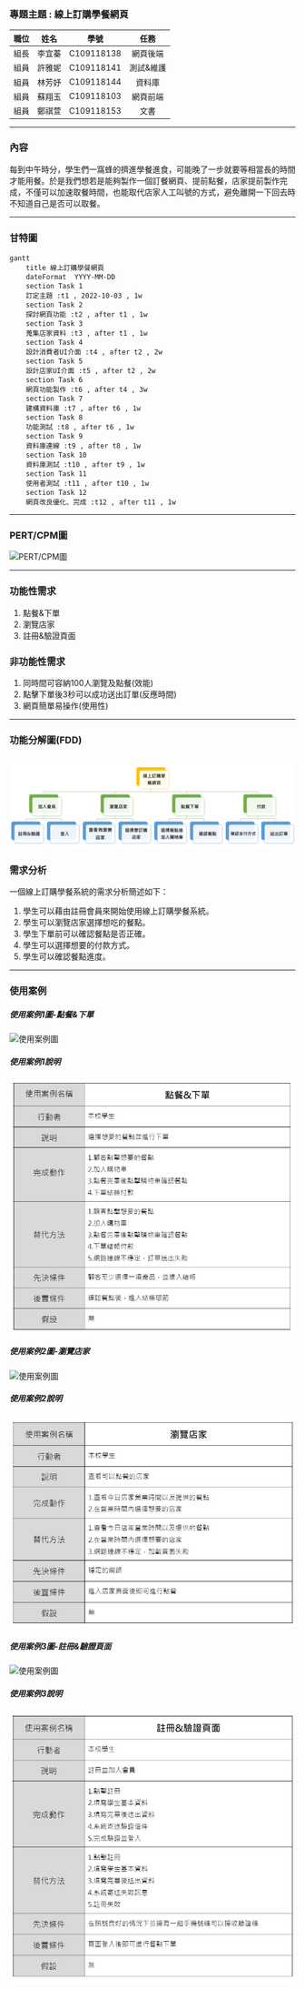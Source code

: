 ### 專題主題 : 線上訂購學餐網頁

|職位|姓名|學號|任務|
|:--:|:--:|:--:|:--:|
|組長|李宜蓁|C109118138|網頁後端|
|組員|許雅妮|C109118141|測試&維護|
|組員|林芳妤|C109118144|資料庫|
|組員|蘇翔玉|C109118103|網頁前端|
|組員|鄭祺萱|C109118153|文書|
---
### 內容
每到中午時分，學生們一窩蜂的擠進學餐進食，可能晚了一步就要等相當長的時間才能用餐。於是我們想若是能夠製作一個訂餐網頁、提前點餐，店家提前製作完成，不僅可以加速取餐時間，也能取代店家人工叫號的方式，避免離開一下回去時不知道自己是否可以取餐。

---
### 甘特圖
```mermaid
gantt
    title 線上訂購學餐網頁
    dateFormat  YYYY-MM-DD
    section Task 1
    訂定主題 :t1 , 2022-10-03 , 1w
    section Task 2
    探討網頁功能 :t2 , after t1 , 1w
    section Task 3
    蒐集店家資料 :t3 , after t1 , 1w
    section Task 4
    設計消費者UI介面 :t4 , after t2 , 2w
    section Task 5
    設計店家UI介面 :t5 , after t2 , 2w
    section Task 6
    網頁功能製作 :t6 , after t4 , 3w
    section Task 7
    建構資料庫 :t7 , after t6 , 1w
    section Task 8
    功能測試 :t8 , after t6 , 1w
    section Task 9
    資料庫連線 :t9 , after t8 , 1w
    section Task 10
    資料庫測試 :t10 , after t9 , 1w
    section Task 11
    使用者測試 :t11 , after t10 , 1w
    section Task 12
    網頁改良優化、完成 :t12 , after t11 , 1w
```
---
### PERT/CPM圖
![PERT/CPM圖](PERT&CPM圖.jpg "PERT_CPM")

---
### 功能性需求
1. 點餐&下單
2. 瀏覽店家
3. 註冊&驗證頁面

### 非功能性需求
1. 同時間可容納100人瀏覽及點餐(效能)
2. 點擊下單後3秒可以成功送出訂單(反應時間)
3. 網頁簡單易操作(使用性)
---
### 功能分解圖(FDD)
![功能分解圖](FDD.png "功能分解圖")
---
### 需求分析

一個線上訂購學餐系統的需求分析簡述如下：
1. 學生可以藉由註冊會員來開始使用線上訂購學餐系統。
2. 學生可以瀏覽店家選擇想吃的餐點。
3. 學生下單前可以確認餐點是否正確。
4. 學生可以選擇想要的付款方式。
5. 學生可以確認餐點進度。
---
### 使用案例

##### 使用案例1圖-點餐&下單

![使用案例圖](use_case1圖.jpg "使用案例圖")

##### 使用案例1說明

![使用案例圖](use_case1.jpg "使用案例圖")

##### 使用案例2圖-瀏覽店家

![使用案例圖](use_case2圖.jpg "使用案例圖")

##### 使用案例2說明

![使用案例圖](use_case2.jpg "使用案例圖")

##### 使用案例3圖-註冊&驗證頁面

![使用案例圖](use_case3圖.jpg "使用案例圖")

##### 使用案例3說明

![使用案例圖](use_case3.jpg "使用案例圖")

